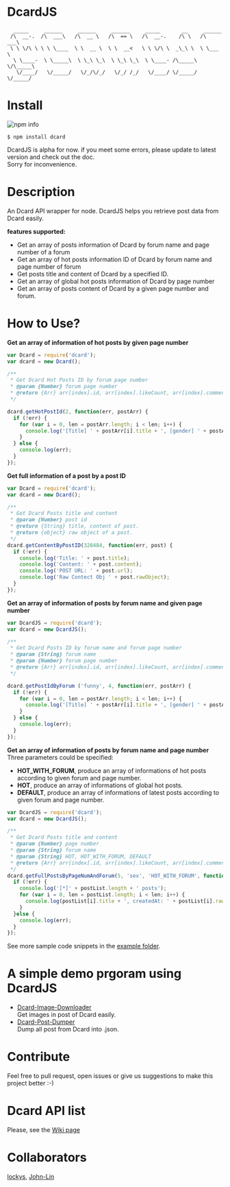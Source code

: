 # DcardJS
```
  _____     ______     ______     ______     _____       __     ______
 /\  __-.  /\  ___\   /\  __ \   /\  == \   /\  __-.    /\ \   /\  ___\
 \ \ \/\ \ \ \ \____  \ \  __ \  \ \  __<   \ \ \/\ \  _\_\ \  \ \___  \  
  \ \____-  \ \_____\  \ \_\ \_\  \ \_\ \_\  \ \____- /\_____\  \/\_____\
   \/____/   \/_____/   \/_/\/_/   \/_/ /_/   \/____/ \/_____/   \/_____/

```
Install
======
![npm info](https://nodei.co/npm/dcard.png?downloads=true)

```
$ npm install dcard
```
DcardJS is alpha for now. if you meet some errors, please update to latest version and check out the doc.  
Sorry for inconvenience.

Description
===========
An Dcard API wrapper for node.
DcardJS helps you retrieve post data from Dcard easily.  

**features supported:**  
- Get an array of posts information of Dcard by forum name and page number of a forum  
- Get an array of hot posts information ID of Dcard by forum name and page number of forum  
- Get posts title and content of Dcard by a specified ID.
- Get an array of global hot posts information of Dcard by page number
- Get an array of posts content of Dcard by a given page number and forum.  


How to Use?
========
**Get an array of information of hot posts by given page number**

```javascript
var Dcard = require('dcard');
var dcard = new Dcard();

/**
 * Get Dcard Hot Posts ID by forum page number
 * @param {Number} forum page number
 * @return {Arr} arr[index].id, arr[index].likeCount, arr[index].comment, arr[index].gender, arr[index].department, arr[index].title, arr[index].content, arr[index].school, arr[index].createdAt, arr[index].updatedAt, arr[index].forumName, arr[index].rawObject(original object from Dcard)
 */

dcard.getHotPostId(2, function(err, postArr) {
  if (!err) {
    for (var i = 0, len = postArr.length; i < len; i++) {
      console.log('[Title] ' + postArr[i].title + ', [gender] ' + postArr[i].gender + ', [school] ' + postArr[i].school + ', [department] ' + postArr[i].department);
    }
  } else {
    console.log(err);
  }
});
```

**Get full information of a post by a post ID**

```javascript
var Dcard = require('dcard');
var dcard = new Dcard();

/**
 * Get Dcard Posts title and content
 * @param {Number} post id
 * @return {String} title, content of post.
 * @return {object} raw object of a post.
 */
dcard.getContentByPostID(328484, function(err, post) {
  if (!err) {
    console.log('Title: ' + post.title);
    console.log('Content: ' + post.content);
    console.log('POST URL: ' + post.url);
    console.log('Raw Contect Obj ' + post.rawObject);
  }
});

```
**Get an array of information of posts by forum name and given page number**

```javascript
var DcardJS = require('dcard');
var dcard = new DcardJS();

/**
 * Get Dcard Posts ID by forum name and forum page number
 * @param {String} forum name
 * @param {Number} forum page number
 * @return {Arr} arr[index].id, arr[index].likeCount, arr[index].comment, arr[index].gender, arr[index].department, arr[index].title, arr[index].content, arr[index].school, arr[index].createdAt, arr[index].updatedAt, arr[index].forumName, arr[index].rawObject(original object from Dcard)
 */

dcard.getPostIdByForum ('funny', 4, function(err, postArr) {
  if (!err) {
    for (var i = 0, len = postArr.length; i < len; i++) {
      console.log('[Title] ' + postArr[i].title + ', [gender] ' + postArr[i].gender + ', [school] ' + postArr[i].school + ', [department] ' + postArr[i].department);
    }
  } else {
    console.log(err);
  }
});

```
**Get an array of information of posts by forum name and page number**  
Three parameters could be specified:  
- **HOT_WITH_FORUM**, produce an array of informations of hot posts according to given forum and page number.  
- **HOT**, produce an array of informations of global hot posts.  
- **DEFAULT**, produce an array of informations of latest posts according to given forum and page number.

```javascript
var DcardJS = require('dcard');
var dcard = new DcardJS();

/**
 * Get Dcard Posts title and content
 * @param {Number} page number
 * @param {String} forum name
 * @param {String} HOT, HOT_WITH_FORUM, DEFAULT
 * @return {Arr} arr[index].id, arr[index].likeCount, arr[index].comment, arr[index].gender, arr[index].department, arr[index].title, arr[index].content, arr[index].school, arr[index].createdAt, arr[index].updatedAt, arr[index].forumName, arr[index].rawObject(original object from Dcard)
 */
dcard.getFullPostsByPageNumAndForum(5, 'sex', 'HOT_WITH_FORUM', function(err, postList) {
  if (!err) {
    console.log('[*]' + postList.length + ' posts');
    for (var i = 0, len = postList.length; i < len; i++) {
      console.log(postList[i].title + ', createdAt: ' + postList[i].rawObject.createdAt + ', like:' + postList[i].rawObject.likeCount);
    }
  }else {
    console.log(err);
  }
});
```

See more sample code snippets in the [example folder](https://github.com/lockys/DcardJS/tree/master/example).

A simple demo prgoram using DcardJS
===================================
- [Dcard-Image-Downloader](https://github.com/lockys/Dcard-Image-Downloader)  
  Get images in post of Dcard easily.
- [Dcard-Post-Dumper](https://github.com/lockys/Dcard-Post-Dumper)  
  Dump all post from Dcard into <post-id>.json.

Contribute
==============
Feel free to pull request, open issues or give us suggestions to make this project better :-)

Dcard API list
==============
Please, see the [Wiki page](https://github.com/lockys/Dcard-Parser/wiki)


Collaborators
============
[lockys](https://github.com/lockys), [John-Lin](https://github.com/John-Lin)
